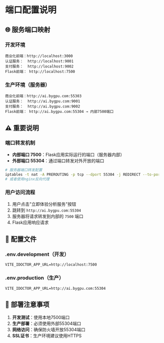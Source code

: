 # 端口配置说明

## 🌐 服务端口映射

### 开发环境
```
商业化前端：http://localhost:3000
认证服务：  http://localhost:9001  
支付服务：  http://localhost:9002
Flask前端： http://localhost:7500
```

### 生产环境（服务器）
```
商业化前端：http://ai.bygpu.com:55303
认证服务：  http://ai.bygpu.com:9001
支付服务：  http://ai.bygpu.com:9002
Flask前端： http://ai.bygpu.com:55304 → 内部7500端口
```

## ⚠️ 重要说明

### 端口转发机制
- **内部端口 7500**：Flask应用实际运行的端口（服务器内部）
- **外部端口 55304**：通过端口转发对外开放的端口

```bash
# 服务器端口转发配置
iptables -t nat -A PREROUTING -p tcp --dport 55304 -j REDIRECT --to-port 7500
# 或者使用nginx反向代理
```

### 用户访问流程
1. 用户点击"立即体验分析服务"按钮
2. 跳转到 `http://ai.bygpu.com:55304`
3. 服务器将请求转发到内部的 `7500` 端口
4. Flask应用响应请求

## 🔧 配置文件

### .env.development（开发）
```env
VITE_IDOCTOR_APP_URL=http://localhost:7500
```

### .env.production（生产）
```env
VITE_IDOCTOR_APP_URL=http://ai.bygpu.com:55304
```

## 🚀 部署注意事项

1. **开发测试**：使用本地7500端口
2. **生产部署**：必须使用外部55304端口
3. **网络访问**：确保防火墙开放55304端口
4. **SSL证书**：生产环境建议使用HTTPS